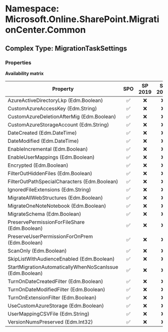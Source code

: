 # Namespace: Microsoft.Online.SharePoint.MigrationCenter.Common

## Complex Type: MigrationTaskSettings

### Properties

**Availability matrix**

Property | SPO | SP 2019 | SP 2016 | SP 2013
----------|:---:|:-------:|:-------:|:-------:
AzureActiveDirectoryLkp (Edm.Boolean) | ✅ | ❌ | ❌ | ❌
CustomAzureAccessKey (Edm.String) | ✅ | ❌ | ❌ | ❌
CustomAzureDeletionAfterMig (Edm.Boolean) | ✅ | ❌ | ❌ | ❌
CustomAzureStorageAccount (Edm.String) | ✅ | ❌ | ❌ | ❌
DateCreated (Edm.DateTime) | ✅ | ❌ | ❌ | ❌
DateModified (Edm.DateTime) | ✅ | ❌ | ❌ | ❌
EnableIncremental (Edm.Boolean) | ✅ | ❌ | ❌ | ❌
EnableUserMappings (Edm.Boolean) | ✅ | ❌ | ❌ | ❌
Encrypted (Edm.Boolean) | ✅ | ❌ | ❌ | ❌
FilterOutHiddenFiles (Edm.Boolean) | ✅ | ❌ | ❌ | ❌
FilterOutPathSpecialCharacters (Edm.Boolean) | ✅ | ❌ | ❌ | ❌
IgnoredFileExtensions (Edm.String) | ✅ | ❌ | ❌ | ❌
MigrateAllWebStructures (Edm.Boolean) | ✅ | ❌ | ❌ | ❌
MigrateOneNoteNotebook (Edm.Boolean) | ✅ | ❌ | ❌ | ❌
MigrateSchema (Edm.Boolean) | ✅ | ❌ | ❌ | ❌
PreservePermissionForFileShare (Edm.Boolean) | ✅ | ❌ | ❌ | ❌
PreserveUserPermissionForOnPrem (Edm.Boolean) | ✅ | ❌ | ❌ | ❌
ScanOnly (Edm.Boolean) | ✅ | ❌ | ❌ | ❌
SkipListWithAudienceEnabled (Edm.Boolean) | ✅ | ❌ | ❌ | ❌
StartMigrationAutomaticallyWhenNoScanIssue (Edm.Boolean) | ✅ | ❌ | ❌ | ❌
TurnOnDateCreatedFilter (Edm.Boolean) | ✅ | ❌ | ❌ | ❌
TurnOnDateModifiedFilter (Edm.Boolean) | ✅ | ❌ | ❌ | ❌
TurnOnExtensionFilter (Edm.Boolean) | ✅ | ❌ | ❌ | ❌
UseCustomAzureStorage (Edm.Boolean) | ✅ | ❌ | ❌ | ❌
UserMappingCSVFile (Edm.String) | ✅ | ❌ | ❌ | ❌
VersionNumsPreserved (Edm.Int32) | ✅ | ❌ | ❌ | ❌